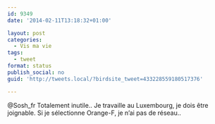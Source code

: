```yaml
---
id: 9349
date: '2014-02-11T13:18:32+01:00'

layout: post
categories:
  - Vis ma vie
tags:
  - tweet
format: status
publish_social: no
guid: 'http://tweets.local/?birdsite_tweet=433228559180517376'

---
```


@Sosh\_fr Totalement inutile.. Je travaille au Luxembourg, je dois être joignable. Si je sélectionne Orange-F, je n’ai pas de réseau..